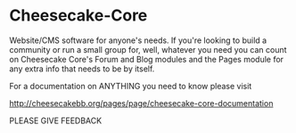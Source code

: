 Cheesecake-Core
===============

Website/CMS software for anyone's needs. 
If you're looking to build a community or run a small group for, well, whatever you need you can count on Cheesecake Core's Forum and Blog modules and the Pages module for any extra info that needs to be  by itself. 

For a documentation on ANYTHING you need to know please visit

http://cheesecakebb.org/pages/page/cheesecake-core-documentation

PLEASE GIVE FEEDBACK
